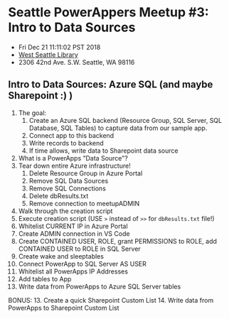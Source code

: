 # Seattle PowerAppers Meetup #3: Intro to Data Sources

- Fri Dec 21 11:11:02 PST 2018
- [West Seattle Library](https://www.spl.org/hours-and-locations/west-seattle-branch)
- 2306 42nd Ave. S.W. Seattle, WA 98116 

## Intro to Data Sources: Azure SQL (and maybe Sharepoint :) )

1. The goal:
   1. Create an Azure SQL backend (Resource Group, SQL Server, SQL Database, SQL Tables) to capture data from our sample app.
   2. Connect app to this backend
   3. Write records to backend
   4. If time allows, write data to Sharepoint data source
2. What is a PowerApps "Data Source"?
3. Tear down entire Azure infrastructure!
   1. Delete Resource Group in Azure Portal
   2. Remove SQL Data Sources
   3. Remove SQL Connections
   4. Delete dbResults.txt
   5. Remove connection to meetupADMIN
4. Walk through the creation script
5. Execute creation script (USE `>` instead of `>>` for `dbResults.txt` file!)
6. Whitelist CURRENT IP in Azure Portal
7. Create ADMIN connection in VS Code
8. Create CONTAINED USER, ROLE, grant PERMISSIONS to ROLE, add CONTAINED USER to ROLE in SQL Server
9.  Create wake and sleeptables
10. Connect PowerApp to SQL Server AS USER
11. Whitelist all PowerApps IP Addresses
12. Add tables to App
13. Write data from PowerApps to Azure SQL Server tables

BONUS: 
13. Create a quick Sharepoint Custom List
14. Write data from PowerApps to Sharepoint Custom List